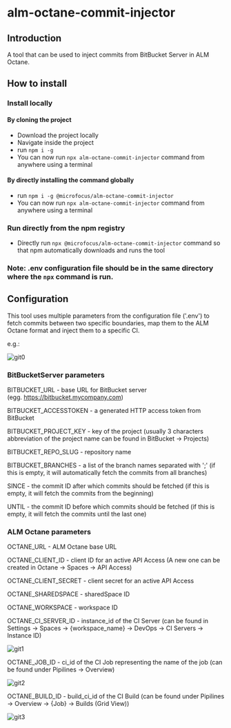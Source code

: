 # alm-octane-commit-injector

## Introduction

A tool that can be used to inject commits from BitBucket Server in ALM Octane.

## How to install

### Install locally

#### By cloning the project

- Download the project locally
- Navigate inside the project
- run `npm i -g`
- You can now run `npx alm-octane-commit-injector` command from anywhere using a terminal

#### By directly installing the command globally

- run `npm i -g @microfocus/alm-octane-commit-injector`
- You can now run `npx alm-octane-commit-injector` command from anywhere using a terminal

### Run directly from the npm registry

- Directly run `npx @microfocus/alm-octane-commit-injector` command so that npm automatically downloads and runs the tool

### Note: .env configuration file should be in the same directory where the `npx` command is run.


## Configuration

This tool uses multiple parameters from the configuration file ('.env') to fetch commits between two specific boundaries, map them to the ALM Octane format and inject them to a specific CI.

e.g.:

![git0](https://user-images.githubusercontent.com/62649591/211793525-fd8072c5-2df2-4867-ae6d-9b58c1a770bf.png)


### BitBucketServer parameters

BITBUCKET_URL - base URL for BitBucket server (egg. https://bitbucket.mycompany.com)

BITBUCKET_ACCESSTOKEN - a generated HTTP access token from BitBucket

BITBUCKET_PROJECT_KEY - key of the project (usually 3 characters abbreviation of the project name can be found in BitBucket → Projects)

BITBUCKET_REPO_SLUG - repository name

BITBUCKET_BRANCHES - a list of the branch names separated with ';' (if this is empty, it will automatically fetch the commits from all branches)

SINCE - the commit ID after which commits should be fetched (if this is empty, it will fetch the commits from the beginning)

UNTIL - the commit ID before which commits should be fetched (if this is empty, it will fetch the commits until the last one)

### ALM Octane parameters
OCTANE_URL - ALM Octane base URL

OCTANE_CLIENT_ID - client ID for an active API Access (A new one can be created in Octane → Spaces → API Access)

OCTANE_CLIENT_SECRET - client secret for an active API Access

OCTANE_SHAREDSPACE - sharedSpace ID

OCTANE_WORKSPACE - workspace ID

OCTANE_CI_SERVER_ID - instance_id of the CI Server (can be found in Settings -> Spaces -> {workspace_name} -> DevOps -> CI Servers -> Instance ID)

![git1](https://user-images.githubusercontent.com/62649591/211793673-6cd3cd17-2f5a-4c5d-8981-90c82d23eba6.png)


OCTANE_JOB_ID - ci_id of the CI Job representing the name of the job (can be found under Pipilines -> Overview)

![git2](https://user-images.githubusercontent.com/62649591/211793708-5db13300-0e63-46e5-af68-fe3d313d0f76.png)


OCTANE_BUILD_ID - build_ci_id of the CI Build (can be found under Pipilines -> Overview -> {Job} -> Builds (Grid View))

![git3](https://user-images.githubusercontent.com/62649591/211793727-7dfb9c4e-8ead-4dcd-9c94-b275215650ce.png)
